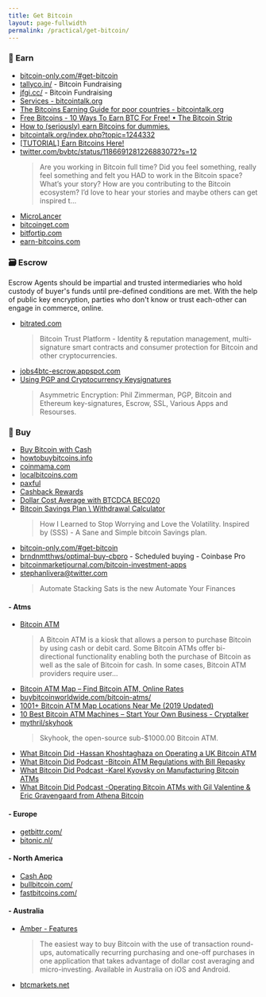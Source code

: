 ```yaml
---
title: Get Bitcoin
layout: page-fullwidth
permalink: /practical/get-bitcoin/
---
```


### 💱 Earn

* [bitcoin-only.com/#get-bitcoin](https://bitcoin-only.com/#get-bitcoin) 
* [tallyco.in/](https://tallyco.in/) - Bitcoin Fundraising 
* [jfgi.cc/](https://www.jfgi.cc/) - Bitcoin Fundraising
* [Services - bitcointalk.org](https://bitcointalk.org/index.php?board=52.0)
* [The Bitcoins Earning Guide for poor countries - bitcointalk.org](https://bitcointalk.org/index.php?topic=1263461.0)
* [Free Bitcoins - 10 Ways To Earn BTC For Free! • The Bitcoin Strip](https://thebitcoinstrip.com/free-bitcoins/)
* [How to (seriously) earn Bitcoins for dummies.](https://bitcointalk.org/index.php?topic=1414824.msg14335511)
* [bitcointalk.org/index.php?topic=1244332](https://bitcointalk.org/index.php?topic=1244332)
* [[TUTORIAL] Earn Bitcoins Here!](https://bitcointalk.org/index.php?topic=1244332)
* [twitter.com/bvbtc/status/1186691281226883072?s=12](https://twitter.com/bvbtc/status/1186691281226883072?s=12)
  > Are you working in Bitcoin full time? Did you feel something, really feel something and felt you HAD to work in the Bitcoin space? What’s your story? How are you contributing to the Bitcoin ecosystem? I’d love to hear your stories and maybe others can get inspired t...
* [MicroLancer](https://microlancer.io/)
* [bitcoinget.com](https://www.bitcoinget.com)
* [bitfortip.com](https://www.bitfortip.com)
* [earn-bitcoins.com](http://earn-bitcoins.com)


### 🗃 Escrow


Escrow Agents should be impartial and trusted intermediaries who hold custody of buyer's funds until pre-defined conditions are met. With the help of public key encryption, parties who don't know or trust each-other can engage in commerce, online.
* [bitrated.com](https://www.bitrated.com/)  
  > Bitcoin Trust Platform - Identity & reputation management, multi-signature smart contracts and consumer protection for Bitcoin and other cryptocurrencies.
* [jobs4btc-escrow.appspot.com](http://jobs4btc-escrow.appspot.com/) 
* [Using PGP and Cryptocurrency Keysignatures](https://web-work.tools/practical-public-key-crypto/)
  > Asymmetric Encryption: Phil Zimmerman, PGP, Bitcoin and Ethereum key-signatures, Escrow, SSL, Various Apps and Resourses.


### 💱 Buy

* [Buy Bitcoin with Cash](https://www.buybitcoinworldwide.com/en/buy-bitcoins-with-cash/)
* [howtobuybitcoins.info](https://howtobuybitcoins.info)
* [coinmama.com](https://coinmama.com/)
* [localbitcoins.com](https://localbitcoins.com/)
* [paxful](https://paxful.com)
* [Cashback Rewards](https://cryptonews.com/exclusives/top-5-bitcoin-cashback-rewards-apps-you-can-use-to-earn-bitc-4234.htm)
* [Dollar Cost Average with BTCDCA BEC020](https://anchor.fm/podcast-8f267c0/episodes/Dollar-Cost-Average-with-BTCDCA-BEC020-e49o8b)
* [Bitcoin Savings Plan \ Withdrawal Calculator](https://jlopp.github.io/bitcoin-savings-plan/)
  > How I Learned to Stop Worrying and Love the Volatility. Inspired by (SSS) - A Sane and Simple bitcoin Savings plan.
* [bitcoin-only.com/#get-bitcoin](https://bitcoin-only.com/#get-bitcoin)
* [brndnmtthws/optimal-buy-cbpro](https://github.com/brndnmtthws/optimal-buy-cbpro) - Scheduled buying - Coinbase Pro
* [bitcoinmarketjournal.com/bitcoin-investment-apps](https://www.bitcoinmarketjournal.com/bitcoin-investment-apps/)
* [stephanlivera@twitter.com](https://twitter.com/stephanlivera/status/1188652951381741568?s=12)
  > Automate Stacking Sats is the new Automate Your Finances

#### - Atms

* [Bitcoin ATM](https://en.wikipedia.org/wiki/Bitcoin_ATM)
  > A Bitcoin ATM is a kiosk that allows a person to purchase Bitcoin by using cash or debit card. Some Bitcoin ATMs offer bi-directional functionality enabling both the purchase of Bitcoin as well as the sale of Bitcoin for cash. In some cases, Bitcoin ATM providers require user...
* [Bitcoin ATM Map – Find Bitcoin ATM, Online Rates](https://coinatmradar.com/)
* [buybitcoinworldwide.com/bitcoin-atms/](https://www.buybitcoinworldwide.com/bitcoin-atms/)
* [1001+ Bitcoin ATM Map Locations Near Me (2019 Updated)](https://www.buybitcoinworldwide.com/bitcoin-atms/)
* [10 Best Bitcoin ATM Machines – Start Your Own Business - Cryptalker](https://cryptalker.com/best-bitcoin-atm/)
* [mythril/skyhook](https://github.com/mythril/skyhook)
  > Skyhook, the open-source sub-$1000.00 Bitcoin ATM. 
* [‎What Bitcoin Did -Hassan Khoshtaghaza on Operating a UK Bitcoin ATM](https://podcasts.apple.com/us/podcast/the-what-bitcoin-did-podcast/id1317356120?i=1000447036421)
* [‎What Bitcoin Did Podcast -Bitcoin ATM Regulations with Bill Repasky](https://podcasts.apple.com/us/podcast/the-what-bitcoin-did-podcast/id1317356120?i=1000446960692)
* [‎What Bitcoin Did Podcast -Karel Kyovsky on Manufacturing Bitcoin ATMs](https://podcasts.apple.com/us/podcast/the-what-bitcoin-did-podcast/id1317356120?i=1000446788790)
* [‎What Bitcoin Did Podcast -Operating Bitcoin ATMs with Gil Valentine & Eric Gravengaard from Athena Bitcoin](https://podcasts.apple.com/us/podcast/the-what-bitcoin-did-podcast/id1317356120?i=1000446698547)

#### - Europe

* [getbittr.com/](https://www.getbittr.com/) 
* [bitonic.nl/](https://bitonic.nl/)

#### - North America

* [Cash App](https://cash.app/)
* [bullbitcoin.com/](https://bullbitcoin.com/)
* [fastbitcoins.com/](https://fastbitcoins.com/)

#### - Australia

* [Amber - Features](https://getamber.io/features.html)
  > The easiest way to buy Bitcoin with the use of transaction round-ups, automatically recurring purchasing and one-off purchases in one application that takes advantage of dollar cost averaging and micro-investing. Available in Australia on iOS and Android.
* [btcmarkets.net](https://www.btcmarkets.net/)
